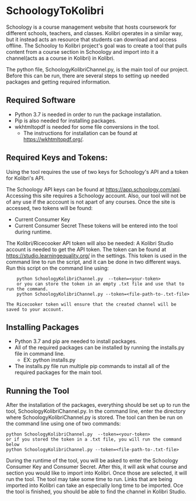 # SchoologyToKolibri

Schoology is a course management website that hosts coursework for different schools, teachers, and classes. Kolibri operates in a similar way, but it instead acts an resource that students can download and access offline. The Schooloy to Kolibri project's goal was to create a tool that pulls content from a course section in Schoology and import into it a channel(acts as a course in Kolibri) in Kolibri.

The python file, SchoologyKolibriChannel.py, is the main tool of our project. Before this can be run, there are several steps to setting up needed packages and getting required information. 

## Required Software
  * Python 3.7 is needed in order to run the package installation. 
  * Pip is also needed for installing packages.
  * wkhtmltopdf is needed for some file conversions in the tool.
    * The instructions for installation can be found at https://wkhtmltopdf.org/.

## Required Keys and Tokens:
  Using the tool requires the use of two keys for Schoology's API and a token for Kolibri's API.
  
  The Schoology API keys can be found at https://app.schoology.com/api. 
  Accessing this site requires a Schoology account. Also, our tool will not be of any use if the acccount is not apart of any courses.
  Once the site is accessed, two tokens will be found:
   * Current Consumer Key
   * Current Consumer Secret
  These tokens will be entered into the tool during runtime. 
  
  The Kolibri/Ricecooker API token will also be needed:
    A Kolibri Studio account is needed to get the API token. 
    The token can be found at https://studio.learningequality.org/ in the settings. 
    This token is used in the command line to run the script, and it can be done in two different ways.
    Run this script on the command line using:
    
        python SchoologyKolibriChannel.py  --token=<your-token>
        or you can store the token in an empty .txt file and use that to run the command.
        python SchoologyKolibriChannel.py --token=<file-path-to-.txt-file>
        
    The Ricecooker token will ensure that the created channel will be saved to your account.
  
## Installing Packages
  * Python 3.7 and pip are needed to install packages.
  * All of the required packages can be installed by running the installs.py file in command line. 
    * EX: python installs.py
  * The installs.py file run multiple pip commands to install all of the required packages for the main tool. 
  
## Running the Tool
After the installation of the packages, everything should be set up to run the tool, SchoologyKolibriChannel.py.
In the command line, enter the directory where SchoologyKolibriChannel.py is stored.
The tool can then be run on the command line using one of two commands:
  
    python SchoologyKolibriChannel.py  --token=<your-token>
    or if you stored the token in a .txt file, you will run the command below
    python SchoologyKolibriChannel.py --token=<file-path-to-.txt-file>
  
During the runtime of the tool, you will be asked to enter the Schoology Consumer Key and Consumer Secret. 
After this, it will ask what course and section you would like to import into Kolibri.
Once those are selected, it will run the tool.
The tool may take some time to run. Links that are being imported into Kolibri can take an especially long time to be imported. 
Oce the tool is finished, you should be able to find the channel in Kolibri Studio. 
